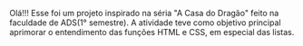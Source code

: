 Olá!!!
Esse foi um projeto inspirado na séria "A Casa do Dragão" feito na faculdade de ADS(1° semestre).
A atividade teve como objetivo principal aprimorar o entendimento das funções HTML e CSS, em especial das listas. 
